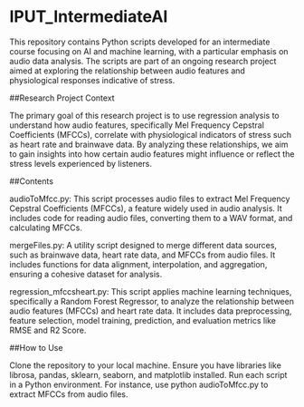 # IPUT_IntermediateAI

This repository contains Python scripts developed for an intermediate course focusing on AI and machine learning, with a particular emphasis on audio data analysis. The scripts are part of an ongoing research project aimed at exploring the relationship between audio features and physiological responses indicative of stress.

##Research Project Context

The primary goal of this research project is to use regression analysis to understand how audio features, specifically Mel Frequency Cepstral Coefficients (MFCCs), correlate with physiological indicators of stress such as heart rate and brainwave data. By analyzing these relationships, we aim to gain insights into how certain audio features might influence or reflect the stress levels experienced by listeners.

##Contents

audioToMfcc.py: This script processes audio files to extract Mel Frequency Cepstral Coefficients (MFCCs), a feature widely used in audio analysis. It includes code for reading audio files, converting them to a WAV format, and calculating MFCCs.

mergeFiles.py: A utility script designed to merge different data sources, such as brainwave data, heart rate data, and MFCCs from audio files. It includes functions for data alignment, interpolation, and aggregation, ensuring a cohesive dataset for analysis.

regression_mfccsheart.py: This script applies machine learning techniques, specifically a Random Forest Regressor, to analyze the relationship between audio features (MFCCs) and heart rate data. It includes data preprocessing, feature selection, model training, prediction, and evaluation metrics like RMSE and R2 Score.

##How to Use

Clone the repository to your local machine.
Ensure you have libraries like librosa, pandas, sklearn, seaborn, and matplotlib installed.
Run each script in a Python environment. For instance, use python audioToMfcc.py to extract MFCCs from audio files.
